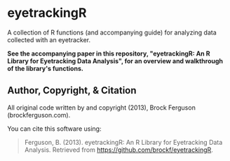 eyetrackingR
=====================================

A collection of R functions (and accompanying guide) for analyzing data collected with an eyetracker.

**See the accompanying paper in this repository, "eyetrackingR: An R Library for Eyetracking Data Analysis", for an overview and walkthrough of the library's functions.**

## Author, Copyright, & Citation

All original code written by and copyright (2013), Brock Ferguson (brockferguson.com).

You can cite this software using:

> Ferguson, B. (2013). eyetrackingR: An R Library for Eyetracking Data Analysis. Retrieved from https://github.com/brockf/eyetrackingR.